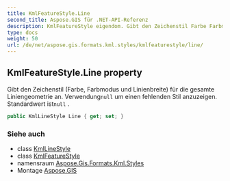 ```yaml
---
title: KmlFeatureStyle.Line
second_title: Aspose.GIS für .NET-API-Referenz
description: KmlFeatureStyle eigendom. Gibt den Zeichenstil Farbe Farbmodus und Linienbreite für die gesamte Liniengeometrie an. Verwendungnull um einen fehlenden Stil anzuzeigen. Standardwert istnull .
type: docs
weight: 50
url: /de/net/aspose.gis.formats.kml.styles/kmlfeaturestyle/line/
---
```

## KmlFeatureStyle.Line property

Gibt den Zeichenstil (Farbe, Farbmodus und Linienbreite) für die gesamte Liniengeometrie an. Verwendung`null` um einen fehlenden Stil anzuzeigen. Standardwert ist`null` .

```csharp
public KmlLineStyle Line { get; set; }
```

### Siehe auch

* class [KmlLineStyle](../../kmllinestyle/)
* class [KmlFeatureStyle](../)
* namensraum [Aspose.Gis.Formats.Kml.Styles](../../kmlfeaturestyle/)
* Montage [Aspose.GIS](../../../)


